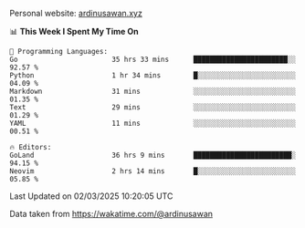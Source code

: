 Personal website: [ardinusawan.xyz](https://ardinusawan.xyz)

<!--START_SECTION:waka-->
📊 **This Week I Spent My Time On** 

```text
💬 Programming Languages: 
Go                       35 hrs 33 mins      ███████████████████████░░   92.57 % 
Python                   1 hr 34 mins        █░░░░░░░░░░░░░░░░░░░░░░░░   04.09 % 
Markdown                 31 mins             ░░░░░░░░░░░░░░░░░░░░░░░░░   01.35 % 
Text                     29 mins             ░░░░░░░░░░░░░░░░░░░░░░░░░   01.29 % 
YAML                     11 mins             ░░░░░░░░░░░░░░░░░░░░░░░░░   00.51 % 

🔥 Editors: 
GoLand                   36 hrs 9 mins       ████████████████████████░   94.15 % 
Neovim                   2 hrs 14 mins       █░░░░░░░░░░░░░░░░░░░░░░░░   05.85 % 
```


 Last Updated on 02/03/2025 10:20:05 UTC
<!--END_SECTION:waka-->
Data taken from https://wakatime.com/@ardinusawan

